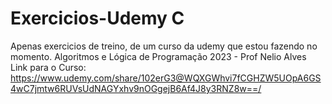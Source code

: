 # Exercicios-Udemy C
Apenas exercicios de treino, de um curso da udemy que estou fazendo no momento.
Algoritmos e Lógica de Programação 2023 - Prof Nelio Alves
Link para o Curso: https://www.udemy.com/share/102erG3@WQXGWhvi7fCGHZW5UOpA6GS4wC7jmtw6RUVsUdNAGYxhv9nOGgejB6Af4J8y3RNZ8w==/
